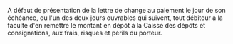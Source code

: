  
 A défaut de présentation de la lettre de change au paiement le jour de son échéance, ou l'un des deux jours ouvrables qui suivent, tout débiteur a la faculté d'en remettre le montant en dépôt à la Caisse des dépôts et consignations, aux frais, risques et périls du porteur.  

  
